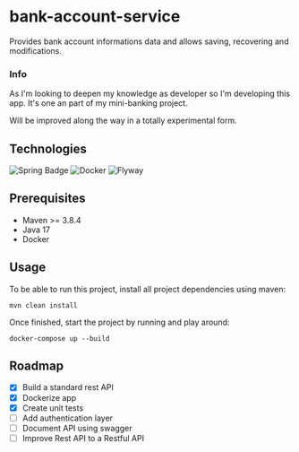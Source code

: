 # bank-account-service

Provides bank account informations data and allows saving, recovering and modifications.

### Info

As I'm looking to deepen my knowledge as developer so I'm developing this app. It's one an part of my mini-banking project.

Will be improved along the way in a totally experimental form.

## Technologies

![Spring Badge](https://img.shields.io/badge/Spring-6DB33F?style=for-the-badge&logo=spring&logoColor=white)
![Docker](https://img.shields.io/badge/Docker-2CA5E0?style=for-the-badge&logo=docker&logoColor=white)
![Flyway](https://img.shields.io/badge/FLyway-CC0000?style=for-the-badge&logo=flyway&logoColor=white)

## Prerequisites

- Maven >= 3.8.4
- Java 17
- Docker

## Usage

To be able to run this project, install all project dependencies using maven:

    mvn clean install

Once finished, start the project by running and play around:

    docker-compose up --build

## Roadmap

- [x] Build a standard rest API
- [x] Dockerize app
- [x] Create unit tests
- [ ] Add authentication layer
- [ ] Document API using swagger
- [ ] Improve Rest API to a Restful API

